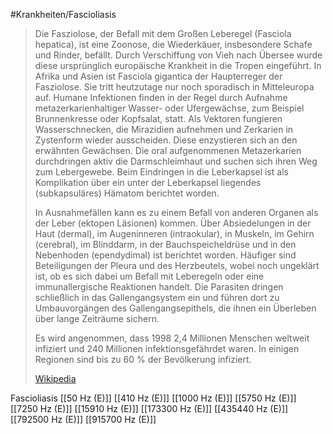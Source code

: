 #Krankheiten/Fascioliasis
> Die Fasziolose, der Befall mit dem Großen Leberegel (Fasciola hepatica), ist eine Zoonose, die Wiederkäuer, insbesondere Schafe und Rinder, befällt. Durch Verschiffung von Vieh nach Übersee wurde diese ursprünglich europäische Krankheit in die Tropen eingeführt. In Afrika und Asien ist Fasciola gigantica der Haupterreger der Fasziolose. Sie tritt heutzutage nur noch sporadisch in Mitteleuropa auf. Humane Infektionen finden in der Regel durch Aufnahme metazerkarienhaltiger Wasser- oder Ufergewächse, zum Beispiel Brunnenkresse oder Kopfsalat, statt. Als Vektoren fungieren Wasserschnecken, die Mirazidien aufnehmen und Zerkarien in Zystenform wieder ausscheiden. Diese enzystieren sich an den erwähnten Gewächsen. Die oral aufgenommenen Metazerkarien durchdringen aktiv die Darmschleimhaut und suchen sich ihren Weg zum Lebergewebe. Beim Eindringen in die Leberkapsel ist als Komplikation über ein unter der Leberkapsel liegendes (subkapsuläres) Hämatom berichtet worden.
>
> In Ausnahmefällen kann es zu einem Befall von anderen Organen als der Leber (ektopen Läsionen) kommen. Über Absiedelungen in der Haut (dermal), im Augeninneren (intraokular), in Muskeln, im Gehirn (cerebral), im Blinddarm, in der Bauchspeicheldrüse und in den Nebenhoden (ependydimal) ist berichtet worden. Häufiger sind Beteiligungen der Pleura und des Herzbeutels, wobei noch ungeklärt ist, ob es sich dabei um Befall mit Leberegeln oder eine immunallergische Reaktionen handelt. Die Parasiten dringen schließlich in das Gallengangsystem ein und führen dort zu Umbauvorgängen des Gallengangsepithels, die ihnen ein Überleben über lange Zeiträume sichern.
>
> Es wird angenommen, dass 1998 2,4 Millionen Menschen weltweit infiziert und 240 Millionen infektionsgefährdet waren. In einigen Regionen sind bis zu 60 % der Bevölkerung infiziert.
>
> [Wikipedia](https://de.wikipedia.org/wiki/Fasziolose)

Fascioliasis
[[50 Hz (E)]]
[[410 Hz (E)]]
[[1000 Hz (E)]]
[[5750 Hz (E)]]
[[7250 Hz (E)]]
[[15910 Hz (E)]]
[[173300 Hz (E)]]
[[435440 Hz (E)]]
[[792500 Hz (E)]]
[[915700 Hz (E)]]